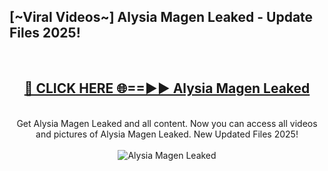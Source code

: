 <h2>[~Viral Videos~] Alysia Magen Leaked - Update Files 2025!</h2>
<br>
<div align="center">
<h2><a href="https://betterlinks.top/A2PfLJ" rel="nofollow">🔴 CLICK HERE 🌐==►► Alysia Magen Leaked</a></h2>
<br>
Get Alysia Magen Leaked and all content. Now you can access all videos and pictures of Alysia Magen Leaked. New Updated Files 2025!
<br>
<br>
<a href="https://betterlinks.top/A2PfLJ" rel="nofollow" data-target="animated-image.originalLink"><img src="https://i.ibb.co.com/WyWwxjT/player-gif2.gif" alt="Alysia Magen Leaked" style="max-width: 100%; display: inline-block;" data-target="animated-image.originalImage"></a>
</div>
<br>
